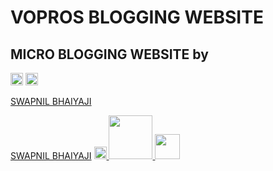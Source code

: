 
# VOPROS BLOGGING WEBSITE
## MICRO BLOGGING WEBSITE by 

<img src="https://img.shields.io/hexpm/l/plug?color=green&label=Licence&logo=code%20approved&logoColor=blue&style=plastic"  height="20" /> <img src="https://img.shields.io/github/pipenv/locked/python-version/metabolize/rq-dashboard-on-heroku?style=for-the-badge"  height="20" />




<a href="https://github.com/swapnil-dot" target="_blank" >SWAPNIL BHAIYAJI</a>

<a href="https://github.com/swapnil-dot" target="_blank" >SWAPNIL BHAIYAJI</a>
 <a href="https://sonarcloud.io/summary/new_code?id=swapnil9825_vopros.github.io" target="_blank" >
    <img src="https://sonarcloud.io/api/project_badges/measure?project=swapnil9825_vopros.github.io&metric=alert_status"  height="20" />
 </a> 
 <a href="https://sonarcloud.io/summary/new_code?id=swapnil9825_vopros.github.io" target="_blank" >
    <img src="https://sonarcloud.io/api/project_badges/quality_gate?project=swapnil9825_vopros.github.io"  height="70" />
 </a> 
  <a href="https://sonarcloud.io/summary/new_code?id=swapnil9825_vopros.github.io" target="_blank" >
    <img src="https://sonarcloud.io/images/project_badges/sonarcloud-white.svg"  height="40" />
 </a> 
 

